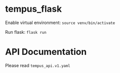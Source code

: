 # tempus_flask

Enable virtual environment: `source venv/bin/activate`

Run flask: `flask run`

# API Documentation

Please read `tempus_api.v1.yaml`